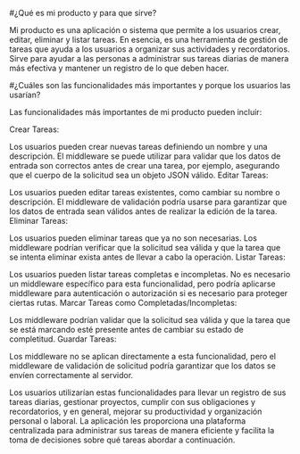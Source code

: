 #¿Qué es mi producto y para que sirve?

Mi producto es una aplicación o sistema que permite a los usuarios crear, editar, eliminar y listar tareas. En esencia, es una herramienta de gestión de tareas que ayuda a los usuarios a organizar sus actividades y recordatorios. Sirve para ayudar a las personas a administrar sus tareas diarias de manera más efectiva y mantener un registro de lo que deben hacer.

#¿Cuáles son las funcionalidades más importantes y porque los usuarios las usarían?

Las funcionalidades más importantes de mi producto pueden incluir:

Crear Tareas:

Los usuarios pueden crear nuevas tareas definiendo un nombre y una descripción.
El middleware se puede utilizar para validar que los datos de entrada son correctos antes de crear una tarea, por ejemplo, asegurando que el cuerpo de la solicitud sea un objeto JSON válido.
Editar Tareas:

Los usuarios pueden editar tareas existentes, como cambiar su nombre o descripción.
El middleware de validación podría usarse para garantizar que los datos de entrada sean válidos antes de realizar la edición de la tarea.
Eliminar Tareas:

Los usuarios pueden eliminar tareas que ya no son necesarias.
Los middleware podrían verificar que la solicitud sea válida y que la tarea que se intenta eliminar exista antes de llevar a cabo la operación.
Listar Tareas:

Los usuarios pueden listar tareas completas e incompletas.
No es necesario un middleware específico para esta funcionalidad, pero podría aplicarse middleware para autenticación o autorización si es necesario para proteger ciertas rutas.
Marcar Tareas como Completadas/Incompletas:

Los middleware podrían validar que la solicitud sea válida y que la tarea que se está marcando esté presente antes de cambiar su estado de completitud.
Guardar Tareas:

Los middleware no se aplican directamente a esta funcionalidad, pero el middleware de validación de solicitud podría garantizar que los datos se envíen correctamente al servidor.

Los usuarios utilizarían estas funcionalidades para llevar un registro de sus tareas diarias, gestionar proyectos, cumplir con sus obligaciones y recordatorios, y en general, mejorar su productividad y organización personal o laboral. La aplicación les proporciona una plataforma centralizada para administrar sus tareas de manera eficiente y facilita la toma de decisiones sobre qué tareas abordar a continuación.
